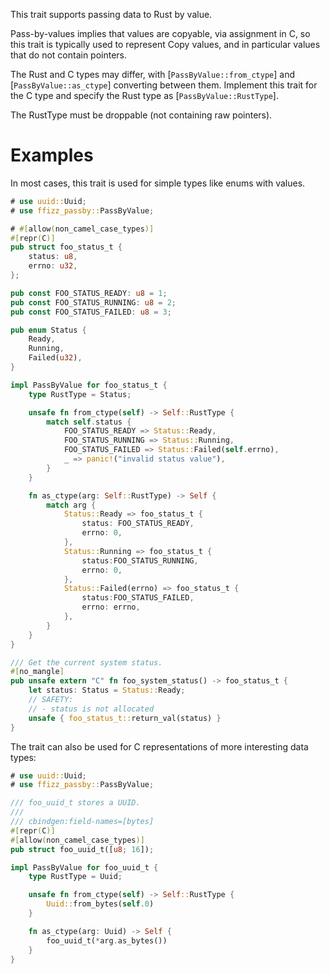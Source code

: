 This trait supports passing data to Rust by value.

Pass-by-values implies that values are copyable, via assignment in C, so this
trait is typically used to represent Copy values, and in particular values that
do not contain pointers.

The Rust and C types may differ, with [`PassByValue::from_ctype`] and [`PassByValue::as_ctype`]
converting between them.  Implement this trait for the C type and specify the
Rust type as [`PassByValue::RustType`].

The RustType must be droppable (not containing raw pointers).

# Examples

In most cases, this trait is used for simple types like enums with values.

```rust
# use uuid::Uuid;
# use ffizz_passby::PassByValue;

# #[allow(non_camel_case_types)]
#[repr(C)]
pub struct foo_status_t {
    status: u8,
    errno: u32,
};

pub const FOO_STATUS_READY: u8 = 1;
pub const FOO_STATUS_RUNNING: u8 = 2;
pub const FOO_STATUS_FAILED: u8 = 3;

pub enum Status {
    Ready,
    Running,
    Failed(u32),
}

impl PassByValue for foo_status_t {
    type RustType = Status;

    unsafe fn from_ctype(self) -> Self::RustType {
        match self.status {
            FOO_STATUS_READY => Status::Ready,
            FOO_STATUS_RUNNING => Status::Running,
            FOO_STATUS_FAILED => Status::Failed(self.errno),
            _ => panic!("invalid status value"),
        }
    }

    fn as_ctype(arg: Self::RustType) -> Self {
        match arg {
            Status::Ready => foo_status_t {
                status: FOO_STATUS_READY,
                errno: 0,
            },
            Status::Running => foo_status_t {
                status:FOO_STATUS_RUNNING,
                errno: 0,
            },
            Status::Failed(errno) => foo_status_t {
                status:FOO_STATUS_FAILED,
                errno: errno,
            },
        }
    }
}

/// Get the current system status.
#[no_mangle]
pub unsafe extern "C" fn foo_system_status() -> foo_status_t {
    let status: Status = Status::Ready;
    // SAFETY:
    // - status is not allocated
    unsafe { foo_status_t::return_val(status) }
}
```

The trait can also be used for C representations of more interesting data types:

```rust
# use uuid::Uuid;
# use ffizz_passby::PassByValue;

/// foo_uuid_t stores a UUID.
///
/// cbindgen:field-names=[bytes]
#[repr(C)]
#[allow(non_camel_case_types)]
pub struct foo_uuid_t([u8; 16]);

impl PassByValue for foo_uuid_t {
    type RustType = Uuid;

    unsafe fn from_ctype(self) -> Self::RustType {
        Uuid::from_bytes(self.0)
    }

    fn as_ctype(arg: Uuid) -> Self {
        foo_uuid_t(*arg.as_bytes())
    }
}

